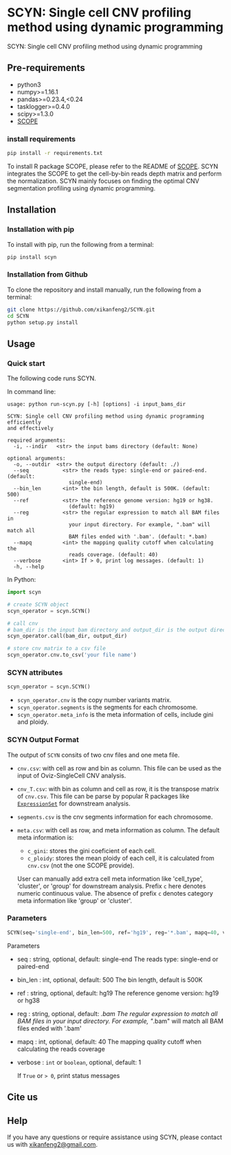 # SCYN: Single cell CNV profiling method using dynamic programming

SCYN: Single cell CNV profiling method using dynamic programming


## Pre-requirements
* python3
* numpy>=1.16.1
* pandas>=0.23.4,<0.24
* tasklogger>=0.4.0
* scipy>=1.3.0
* [SCOPE](https://github.com/rujinwang/SCOPE)


### install requirements
```Bash
pip install -r requirements.txt
```
To install R package SCOPE, please refer to the README of [SCOPE](https://github.com/rujinwang/SCOPE). SCYN integrates the SCOPE to get the cell-by-bin reads depth matrix and perform the normalization. SCYN mainly focuses on finding the optimal CNV segmentation profiling using dynamic programming.

## Installation

### Installation with pip
To install with pip, run the following from a terminal:
```Bash
pip install scyn
```

### Installation from Github
To clone the repository and install manually, run the following from a terminal:
```Bash
git clone https://github.com/xikanfeng2/SCYN.git
cd SCYN
python setup.py install
```

## Usage

### Quick start
The following code runs SCYN.

In command line:
```shell
usage: python run-scyn.py [-h] [options] -i input_bams_dir

SCYN: Single cell CNV profiling method using dynamic programming efficiently
and effectively

required arguments:
  -i, --indir   <str> the input bams directory (default: None)

optional arguments:
  -o, --outdir  <str> the output directory (default: ./)
  --seq           <str> the reads type: single-end or paired-end. (default:
                    single-end)
  --bin_len       <int> the bin length, default is 500K. (default: 500)
  --ref           <str> the reference genome version: hg19 or hg38.
                    (default: hg19)
  --reg           <str> the regular expression to match all BAM files in
                    your input directory. For example, ".bam" will match all
                    BAM files ended with '.bam'. (default: *.bam)
  --mapq          <int> the mapping quality cutoff when calculating the
                    reads coverage. (default: 40)
  --verbose       <int> If > 0, print log messages. (default: 1)
  -h, --help
```

In Python:
```Python
import scyn

# create SCYN object
scyn_operator = scyn.SCYN()

# call cnv
# bam_dir is the input bam directory and output_dir is the output directory
scyn_operator.call(bam_dir, output_dir)

# store cnv matrix to a csv file
scyn_operator.cnv.to_csv('your file name')
```

### SCYN attributes
```Python
scyn_operator = scyn.SCYN()
```
 - `scyn_operator.cnv` is the copy number variants matrix.
 - `scyn_operator.segments` is the segments for each chromosome.
 - `scyn_operator.meta_info` is the meta information of cells, include gini and ploidy.



### SCYN Output Format
The output of `SCYN` consits of two cnv files and one meta file. 

 - `cnv.csv`: with cell as row and bin as column. This file can be used as the input of Oviz-SingleCell CNV analysis.
 - `cnv_T.csv`: with bin as column and cell as row, it is the transpose matrix of `cnv.csv`. This file can be parse by popular R packages like [`ExpressionSet`](https://www.bioconductor.org/packages/release/bioc/vignettes/Biobase/inst/doc/ExpressionSetIntroduction.pdf) for downstream analysis.
 - `segments.csv` is the cnv segments information for each chromosome.
 - `meta.csv`: with cell as row, and meta information as column. The default meta information is:
   + `c_gini`: stores the gini coeficient of each cell.
   + `c_ploidy`: stores the mean ploidy of each cell, it is calculated from `cnv.csv` (not the one SCOPE provide).
   
   User can manually add extra cell meta information like 'cell_type', 'cluster', or 'group' for downstream analysis. Prefix `c` here denotes numeric continuous value. The absence of prefix `c` denotes category meta information like 'group' or 'cluster'.

### Parameters
```Python
SCYN(seq='single-end', bin_len=500, ref='hg19', reg='*.bam', mapq=40, verbose=1)
```
Parameters

* seq : string, optional, default: single-end
    The reads type: single-end or paired-end

* bin_len : int, optional, default: 500
    The bin length, default is 500K

* ref : string, optional, default: hg19
    The reference genome version: hg19 or hg38

* reg : string, optional, default: *.bam
    The regular expression to match all BAM files in your input directory.
    For example, "*.bam" will match all BAM files ended with '.bam'

* mapq : int, optional, default: 40
    The mapping quality cutoff when calculating the reads coverage


* verbose : `int` or `boolean`, optional, default: 1

    If `True` or `> 0`, print status messages

## Cite us

## Help
If you have any questions or require assistance using SCYN, please contact us with xikanfeng2@gmail.com.